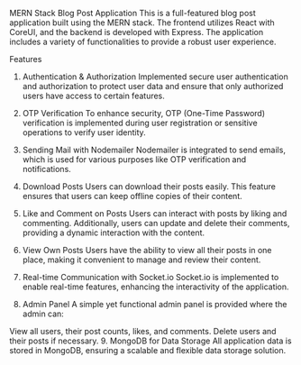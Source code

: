 MERN Stack Blog Post Application
This is a full-featured blog post application built using the MERN stack. The frontend utilizes React with CoreUI, and the backend is developed with Express. The application includes a variety of functionalities to provide a robust user experience.

Features
1. Authentication & Authorization
Implemented secure user authentication and authorization to protect user data and ensure that only authorized users have access to certain features.

2. OTP Verification
To enhance security, OTP (One-Time Password) verification is implemented during user registration or sensitive operations to verify user identity.

3. Sending Mail with Nodemailer
Nodemailer is integrated to send emails, which is used for various purposes like OTP verification and notifications.

4. Download Posts
Users can download their posts easily. This feature ensures that users can keep offline copies of their content.

5. Like and Comment on Posts
Users can interact with posts by liking and commenting. Additionally, users can update and delete their comments, providing a dynamic interaction with the content.

6. View Own Posts
Users have the ability to view all their posts in one place, making it convenient to manage and review their content.

7. Real-time Communication with Socket.io
Socket.io is implemented to enable real-time features, enhancing the interactivity of the application.

8. Admin Panel
A simple yet functional admin panel is provided where the admin can:

View all users, their post counts, likes, and comments.
Delete users and their posts if necessary.
9. MongoDB for Data Storage
All application data is stored in MongoDB, ensuring a scalable and flexible data storage solution.

